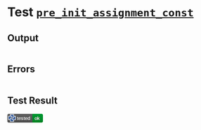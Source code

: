 # Test [`pre_init_assignment_const`](/doc/tests/statement_usage.md#L290)

## Output

```,plain
```

## Errors

```,plain
```

## Test Result

![OK](/doc/tests/.test/pre_init_assignment_const.png)
